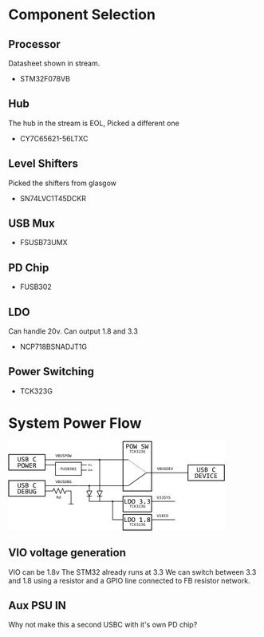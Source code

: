 # Component Selection

## Processor
Datasheet shown in stream.
* STM32F078VB

## Hub
The hub in the stream is EOL, Picked a different one
* CY7C65621-56LTXC

## Level Shifters
Picked the shifters from glasgow
* SN74LVC1T45DCKR

## USB Mux
* FSUSB73UMX

## PD Chip
* FUSB302

## LDO
Can handle 20v. Can output 1.8 and 3.3
* NCP718BSNADJT1G

## Power Switching
* TCK323G

# System Power Flow
![Power Diagram](power-flow.png)

## VIO voltage generation
VIO can be 1.8v The STM32 already runs at 3.3
We can switch between 3.3 and 1.8 using a resistor and a GPIO line connected to FB resistor network.

## Aux PSU IN
Why not make this a second USBC with it's own PD chip?




